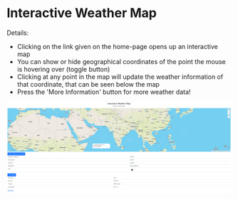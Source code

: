 <h1>Interactive Weather Map</h1>

Details:
<ul>
    <li>Clicking on the link given on the home-page opens up an interactive map</li>
    <li>You can show or hide geographical coordinates of the point the mouse is hovering over (toggle button)</li>
    <li>Clicking at any point in the map will update the weather information of that coordinate, that can be seen below the map</li>
    <li>Press the 'More Information' button for more weather data!</li>
</ul>

<img src="./image.png" style="width: 700px; height: auto;">